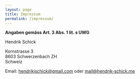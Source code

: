 ```yaml
---
layout: page
title: Impressum
permalink: /impressum/
---
```


**Angaben gemäss Art. 3 Abs. 1 lit. s UWG**

Hendrik Schick

Kornstrasse 3  
8603 Schwerzenbach ZH  
Schweiz

Email: [hendrikjschick@gmail.com](mailto:hendrikjschick@gmail.com) oder [mail@hendrik-schick.me](mail@hendrik-schick.me)